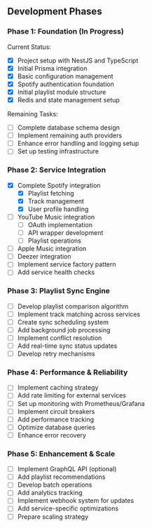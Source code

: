 ## Development Phases

### Phase 1: Foundation (In Progress)

Current Status:

- [x] Project setup with NestJS and TypeScript
- [x] Initial Prisma integration
- [x] Basic configuration management
- [x] Spotify authentication foundation
- [x] Initial playlist module structure
- [x] Redis and state management setup

Remaining Tasks:

- [ ] Complete database schema design
- [ ] Implement remaining auth providers
- [ ] Enhance error handling and logging setup
- [ ] Set up testing infrastructure

### Phase 2: Service Integration

- [x] Complete Spotify integration
  - [x] Playlist fetching
  - [x] Track management
  - [x] User profile handling
- [ ] YouTube Music integration
  - [ ] OAuth implementation
  - [ ] API wrapper development
  - [ ] Playlist operations
- [ ] Apple Music integration
- [ ] Deezer integration
- [ ] Implement service factory pattern
- [ ] Add service health checks

### Phase 3: Playlist Sync Engine

- [ ] Develop playlist comparison algorithm
- [ ] Implement track matching across services
- [ ] Create sync scheduling system
- [ ] Add background job processing
- [ ] Implement conflict resolution
- [ ] Add real-time sync status updates
- [ ] Develop retry mechanisms

### Phase 4: Performance & Reliability

- [ ] Implement caching strategy
- [ ] Add rate limiting for external services
- [ ] Set up monitoring with Prometheus/Grafana
- [ ] Implement circuit breakers
- [ ] Add performance tracking
- [ ] Optimize database queries
- [ ] Enhance error recovery

### Phase 5: Enhancement & Scale

- [ ] Implement GraphQL API (optional)
- [ ] Add playlist recommendations
- [ ] Develop batch operations
- [ ] Add analytics tracking
- [ ] Implement webhook system for updates
- [ ] Add service-specific optimizations
- [ ] Prepare scaling strategy
